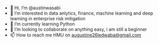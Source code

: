 - 👋 Hi, I’m @austinwasabi
- 👀 I’m interested in data anlytics, finance, machine learning and deep learning in enterprise risk mitigation
- 🌱 I’m currently learning Python
- 💞️ I’m looking to collaborate on anything easy, i am still a beginner
- 📫 How to reach me HMU on augustine26ledwaba@gmail.com

<!---
austinwasabi/austinwasabi is a ✨ special ✨ repository because its `README.md` (this file) appears on your GitHub profile.
You can click the Preview link to take a look at your changes.
--->
